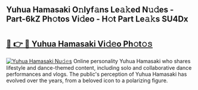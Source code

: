 ## Yuhua Hamasaki O𝚗lyf𝚊ns Le𝚊𝚔ed N𝚞𝚍es - Part-6kZ Ph𝚘tos Vi𝚍eo - H𝚘t Part Le𝚊𝚔s SU4Dx

# <h2><a href="http://hf2dfj.feru.top/?c=Yuhua+Hamasaki">🔗 👉 🔴 Yuhua Hamasaki Vi𝚍𝚎o Ph𝚘t𝚘𝚜</a></h2>

[![Yuhua Hamasaki Nu𝚍𝚎s](https://i.imgur.com/0TWrTi3.gif)](http://hf2dfj.feru.top/?c=Yuhua+Hamasaki)
Online personality Yuhua Hamasaki who shares lifestyle and dance-themed content, including solo and collaborative dance performances and vlogs. The public's perception of Yuhua Hamasaki has evolved over the years, from a beloved icon to a polarizing figure. 
